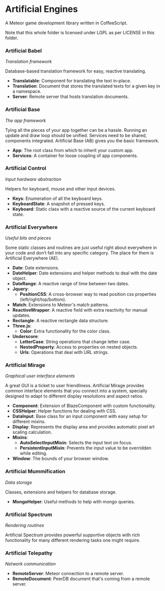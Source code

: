 # Artificial Engines
A Meteor game development library written in CoffeeScript.

Note that this whole folder is licensed under LGPL as per LICENSE in this folder.

### Artificial Babel

_Translation framework_

Database-based translation framework for easy, reactive translating.

- **Translatable**: Component for translating the text in-place.
- **Translation**: Document that stores the translated texts for a given key in a namespace.
- **Server**: Remote server that hosts translation documents.

### Artificial Base

_The app framework_

Tying all the pieces of your app together can be a hassle. Running an update and draw loop should be unified.
Services need to be shared, components integrated. Artificial Base (AB) gives you the basic framework.

- **App**: The root class from which to inherit your custom app.
- **Services**: A container for loose coupling of app components.

### Artificial Control

_Input hardware abstraction_

Helpers for keyboard, mouse and other input devices.

- **Keys**: Enumeration of all the keyboard keys.
- **KeyboardState**: A snapshot of pressed keys.
- **Keyboard**: Static class with a reactive source of the current keyboard state.

### Artificial Everywhere

_Useful bits and pieces_

Some static classes and routines are just useful right about everywhere in your code and don’t fall into any specific
category. The place for them is Artificial Everywhere (AE).

- **Date**: Date extensions.
- **DateHelper**: Date extensions and helper methods to deal with the date object.
- **DateRange**: A reactive range of time between two dates.
- **Jquery**:
  - **PositionCSS**: A cross-browser way to read position css properties (left/right/top/bottom).
- **Match**: Extensions to Meteor's match patterns.
- **ReactiveWrapper**: A reactive field with extra reactivity for manual updates.
- **Rectangle**: A reactive rectangle data structure.
- **Three.js**:
  - **Color**: Extra functionality for the color class.
- **Underscore**:
  - **LetterCase**: String operations that change letter case.
  - **NestedProperty**: Access to properties on nested objects.
  - **Urls**: Operations that deal with URL strings.

### Artificial Mirage

_Graphical user interface elements_

A great GUI is a ticket to user friendliness. Artificial Mirage provides common interface elements that you connect
into a system, specially designed to adapt to different display resolutions and aspect ratios.

- **Component**: Extension of BlazeComponent with custom functionality.
- **CSSHelper**: Helper functions for dealing with CSS.
- **DataInput**: Base class for an input component with easy setup for different mixins.
- **Display**: Represents the display area and provides automatic pixel art scaling calculation.
- **Mixins**:
  - **AutoSelectInputMixin**: Selects the input text on focus.
  - **PersistentInputMixin**: Prevents the input value to be overridden while editing.
- **Window**: The bounds of your browser window.

### Artificial Mummification

_Data storage_

Classes, extensions and helpers for database storage.

- **MongoHelper**: Useful methods to help with mongo queries.

### Artificial Spectrum

_Rendering routines_

Artificial Spectrum provides powerful supportive objects with rich functionality for many different rendering tasks
one might require.

### Artificial Telepathy

_Network communication_

- **RemoteServer**: Meteor connection to a remote server.
- **RemoteDocument**: PeerDB document that's coming from a remote server.
